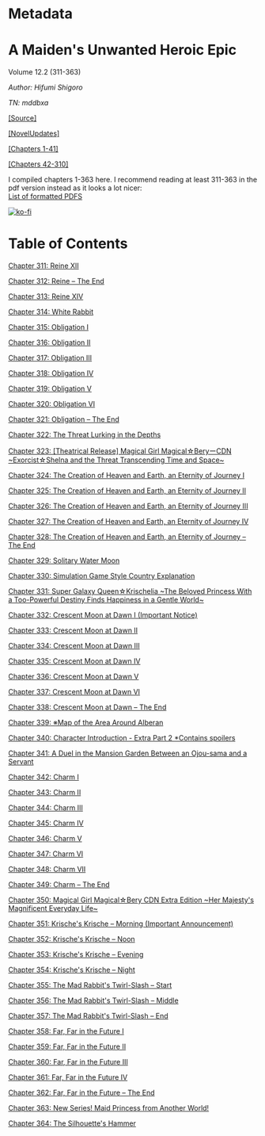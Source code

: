 # Metadata

# A Maiden's Unwanted Heroic Epic  
  
Volume 12.2 (311-363)

_Author:_   _Hifumi Shigoro_

_TN: mddbxa_

[\[Source\]](https://ncode.syosetu.com/n1184em/)

[\[NovelUpdates\]](https://www.novelupdates.com/series/a-maidens-unwanted-heroic-epic/)

[\[Chapters 1-41\]](https://hecatescorner.wordpress.com/a-maidens-unwanted-heroic-epic/)

[\[Chapters 42-310\]](https://inoveltranslation.com/novels/a8509c16-0da1-4401-a852-14d3995077a9)

I compiled chapters 1-363 here. I recommend reading at least 311-363 in the pdf version instead as it looks a lot nicer:  
[List of formatted PDFS](../README.md)

[![ko-fi](https://ko-fi.com/img/githubbutton_sm.svg)](https://ko-fi.com/I2I117SQUE)



# Table of Contents

[Chapter 311: Reine XII](./chapters/Section0001.md)

[Chapter 312: Reine – The End](./chapters/Section0002.md)

[Chapter 313: Reine XIV](./chapters/Section0003.md)

[Chapter 314: White Rabbit](./chapters/Section0004.md)

[Chapter 315: Obligation I](./chapters/Section0005.md)

[Chapter 316: Obligation II](./chapters/Section0006.md)

[Chapter 317: Obligation III](./chapters/Section0007.md)

[Chapter 318: Obligation IV](./chapters/Section0008.md)

[Chapter 319: Obligation V](./chapters/Section0009.md)

[Chapter 320: Obligation VI](./chapters/Section0010.md)

[Chapter 321: Obligation – The End](./chapters/Section0011.md)

[Chapter 322: The Threat Lurking in the Depths](./chapters/Section0012.md)

[Chapter 323: \[Theatrical Release\] Magical Girl Magical☆BeryーCDN \~Exorcist☆Shelna and the Threat Transcending Time and Space\~](./chapters/Section0013.md)

[Chapter 324: The Creation of Heaven and Earth, an Eternity of Journey I](./chapters/Section0014.md)

[Chapter 325: The Creation of Heaven and Earth, an Eternity of Journey II](./chapters/Section0015.md)

[Chapter 326: The Creation of Heaven and Earth, an Eternity of Journey III](./chapters/Section0016.md)

[Chapter 327: The Creation of Heaven and Earth, an Eternity of Journey IV](./chapters/Section0017.md)

[Chapter 328: The Creation of Heaven and Earth, an Eternity of Journey – The End](./chapters/Section0018.md)

[Chapter 329: Solitary Water Moon](./chapters/Section0019.md)

[Chapter 330: Simulation Game Style Country Explanation](./chapters/Section0020.md)

[Chapter 331: Super Galaxy Queen☆Krischelia \~The Beloved Princess With a Too-Powerful Destiny Finds Happiness in a Gentle World\~](./chapters/Section0021.md)

[Chapter 332: Crescent Moon at Dawn I (Important Notice)](./chapters/Section0022.md)

[Chapter 333: Crescent Moon at Dawn II](./chapters/Section0023.md)

[Chapter 334: Crescent Moon at Dawn III](./chapters/Section0024.md)

[Chapter 335: Crescent Moon at Dawn IV](./chapters/Section0025.md)

[Chapter 336: Crescent Moon at Dawn V](./chapters/Section0026.md)

[Chapter 337: Crescent Moon at Dawn VI](./chapters/Section0027.md)

[Chapter 338: Crescent Moon at Dawn – The End](./chapters/Section0028.md)

[Chapter 339: ※Map of the Area Around Alberan](./chapters/Section0029.md)

[Chapter 340: Character Introduction - Extra Part 2 \*Contains spoilers](./chapters/Section0030.md)

[Chapter 341: A Duel in the Mansion Garden Between an Ojou-sama and a Servant](./chapters/Section0031.md)

[Chapter 342: Charm I](./chapters/Section0032.md)

[Chapter 343: Charm II](./chapters/Section0033.md)

[Chapter 344: Charm III](./chapters/Section0034.md)

[Chapter 345: Charm IV](./chapters/Section0035.md)

[Chapter 346: Charm V](./chapters/Section0036.md)

[Chapter 347: Charm VI](./chapters/Section0037.md)

[Chapter 348: Charm VII](./chapters/Section0038.md)

[Chapter 349: Charm – The End](./chapters/Section0039.md)

[Chapter 350: Magical Girl Magical☆Bery CDN Extra Edition \~Her Majesty's Magnificent Everyday Life\~](./chapters/Section0040.md)

[Chapter 351: Krische's Krische – Morning (Important Announcement)](./chapters/Section0041.md)

[Chapter 352: Krische's Krische – Noon](./chapters/Section0042.md)

[Chapter 353: Krische's Krische – Evening](./chapters/Section0043.md)

[Chapter 354: Krische's Krische – Night](./chapters/Section0044.md)

[Chapter 355: The Mad Rabbit's Twirl-Slash – Start](./chapters/Section0045.md)

[Chapter 356: The Mad Rabbit's Twirl-Slash – Middle](./chapters/Section0046.md)

[Chapter 357: The Mad Rabbit's Twirl-Slash – End](./chapters/Section0047.md)

[Chapter 358: Far, Far in the Future I](./chapters/Section0048.md)

[Chapter 359: Far, Far in the Future II](./chapters/Section0049.md)

[Chapter 360: Far, Far in the Future III](./chapters/Section0050.md)

[Chapter 361: Far, Far in the Future IV](./chapters/Section0051.md)

[Chapter 362: Far, Far in the Future – The End](./chapters/Section0052.md)

[Chapter 363: New Series! Maid Princess from Another World!](./chapters/Section0053.md)

[Chapter 364: The Silhouette's Hammer](./chapters/Section0054.md)
